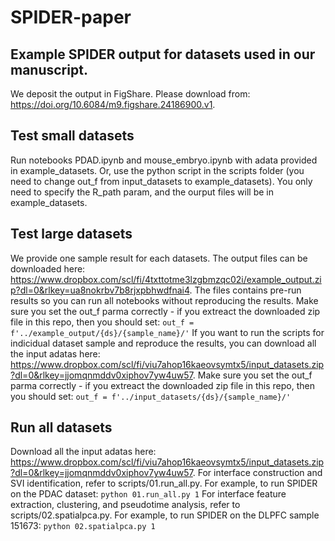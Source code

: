 # SPIDER-paper

## Example SPIDER output for datasets used in our manuscript.
We deposit the output in FigShare. Please download from: https://doi.org/10.6084/m9.figshare.24186900.v1.

## Test small datasets
Run notebooks PDAD.ipynb and mouse_embryo.ipynb with adata provided in example_datasets. Or, use the python script in the scripts folder (you need to change out_f from input_datasets to example_datasets). You only need to specify the R_path param, and the ourput files will be in example_datasets.

## Test large datasets
We provide one sample result for each datasets. The output files can be downloaded here: https://www.dropbox.com/scl/fi/4txttotme3lzgbmzqc02i/example_output.zip?dl=0&rlkey=ua8nokrbv7b8rjxpbhwdfnai4. The files contains pre-run results so you can run all notebooks without reproducing the results. Make sure you set the out_f parma correctly - if you extreact the downloaded zip file in this repo, then you should set:
``
out_f = f'../example_output/{ds}/{sample_name}/'
``
If you want to run the scripts for indicidual dataset sample and reproduce the results, you can download all the input adatas here: https://www.dropbox.com/scl/fi/viu7ahop16kaeovsymtx5/input_datasets.zip?dl=0&rlkey=jjomqnmddv0xiphov7yw4uw57. Make sure you set the out_f parma correctly - if you extreact the downloaded zip file in this repo, then you should set:
``
out_f = f'../input_datasets/{ds}/{sample_name}/'
``

## Run all datasets
Download all the input adatas here: https://www.dropbox.com/scl/fi/viu7ahop16kaeovsymtx5/input_datasets.zip?dl=0&rlkey=jjomqnmddv0xiphov7yw4uw57.
For interface construction and SVI identification, refer to scripts/01.run_all.py.
For example, to run SPIDER on the PDAC dataset:
``
python 01.run_all.py 1
``
For interface feature extraction, clustering, and pseudotime analysis, refer to scripts/02.spatialpca.py.
For example, to run SPIDER on the DLPFC sample 151673:
``
python 02.spatialpca.py 1
``
